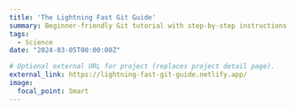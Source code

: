 ```yaml
---
title: 'The Lightning Fast Git Guide'
summary: Beginner-friendly Git tutorial with step-by-step instructions for efficient version control in research projects.
tags:
  - Science
date: "2024-03-05T00:00:00Z"

# Optional external URL for project (replaces project detail page).
external_link: https://lightning-fast-git-guide.netlify.app/
image:
  focal_point: Smart
---
```

